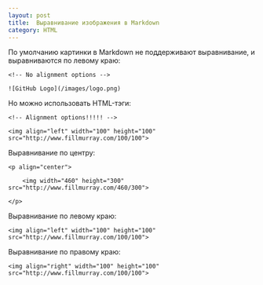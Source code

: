```yaml
---
layout: post
title:  Выравнивание изображения в Markdown
category: HTML
---
```


По умолчанию картинки в Markdown не поддерживают выравнивание, и выравниваются по левому краю:

    <!-- No alignment options -->

    ![GitHub Logo](/images/logo.png)



Но можно использовать HTML-тэги:

    <!-- Alignment options!!!!! -->

    <img align="left" width="100" height="100" src="http://www.fillmurray.com/100/100">



Выравнивание по центру:

    <p align="center">
    
        <img width="460" height="300" src="http://www.fillmurray.com/460/300">
        
    </p>        



Выравнивание по левому краю:

    <img align="left" width="100" height="100" src="http://www.fillmurray.com/100/100">



Выравнивание по правому краю:

    <img align="right" width="100" height="100" src="http://www.fillmurray.com/100/100">